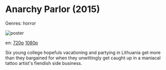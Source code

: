 # Anarchy Parlor (2015)

Genres: horror

![poster](http://image.tmdb.org/t/p/w500/z6kxMJVIisKYu59niNTNVZkmsDN.jpg)

en:
  [720p](magnet:?xt=urn:btih:44691E4502050F790FDD65614899321AA4FE4E6A&tr=udp://glotorrents.pw:6969/announce&tr=udp://tracker.opentrackr.org:1337/announce&tr=udp://torrent.gresille.org:80/announce&tr=udp://tracker.openbittorrent.com:80&tr=udp://tracker.coppersurfer.tk:6969&tr=udp://tracker.leechers-paradise.org:6969&tr=udp://p4p.arenabg.ch:1337&tr=udp://tracker.internetwarriors.net:1337)
  [1080p](magnet:?xt=urn:btih:4E4660DB026A096DAB769009BB2C0F2D3251A3AB&tr=udp://glotorrents.pw:6969/announce&tr=udp://tracker.opentrackr.org:1337/announce&tr=udp://torrent.gresille.org:80/announce&tr=udp://tracker.openbittorrent.com:80&tr=udp://tracker.coppersurfer.tk:6969&tr=udp://tracker.leechers-paradise.org:6969&tr=udp://p4p.arenabg.ch:1337&tr=udp://tracker.internetwarriors.net:1337)
  


Six young college hopefuls vacationing and partying in Lithuania get more than they bargained for when they unwittingly get caught up in a maniacal tattoo artist's fiendish side business.